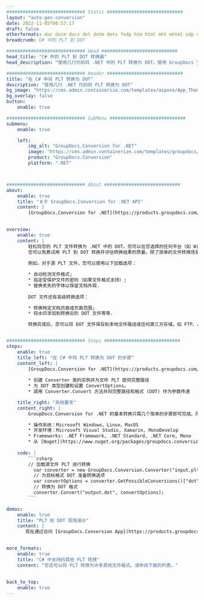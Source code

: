 ```yaml
---
############################# Static ############################
layout: "auto-gen-conversion"
date: 2022-11-05T06:57:17
draft: false
otherformats: doc docm docx dot dotm dotx fodp htm html mht mhtml odp odt otp pot potm potx pps ppsm ppsx ppt pptm pptx rtf
breadcrumb: C# 中的 PLT 到 DOT

############################# Head ############################
head_title: "C# 中的 PLT 到 DOT 转换器"
head_description: "使用几行代码将 .NET 中的 PLT 转换为 DOT。使用 GroupDocs 文档转换 API 转换 160 多种文件格式。"

############################# Header ############################
title: "在 C# 中将 PLT 转换为 DOT"
description: "使用几行 .NET 代码将 PLT 转换为 DOT"
bg_image: "https://cms.admin.containerize.com/templates/aspose/App_Themes/V3/images/bg/header1.png"
bg_overlay: false
button:
    enable: true

############################# SubMenu ############################
submenu:
    enable: true

    left:
        img_alt: "GroupDocs.Conversion for .NET"
        image: "https://cms.admin.containerize.com/templates/groupdocs/images/product-logos/90x90-noborder/groupdocs-conversion-net.png"
        product: "GroupDocs.Conversion"
        platform: ".NET"



############################# About ############################
about:
    enable: true
    title: "关于 GroupDocs.Conversion for .NET API"
    content: |
        [GroupDocs.Conversion for .NET](https://products.groupdocs.com/conversion/net/)可用于转换Microsoft Word、Excel、PowerPoint、PDF、Visio等格式。 GroupDocs.Conversion 是一个独立的 API，适用于需要高性能的后端和内部系统。它不依赖于任何软件，例如 Microsoft 或 Open Office。
    

overview:
    enable: true
    content: |
        轻松将您的 PLT 文件转换为 .NET 中的 DOT。您可以在您选择的任何平台（如 Windows、Linux、macOS）中仅使用几行 C# 代码行。
        您可以免费试用 PLT 到 DOT 转换并评估转换结果的质量。除了简单的文件转换场景，您还可以尝试更高级的选项来加载源 PLT 文件和保存输出 DOT 结果。 
        
        例如，对于源 PLT 文件，您可以使用以下加载选项：

        * 自动检测文件格式;
        * 指定受保护文件的密码（如果文件格式支持）;
        * 替换丢失的字体以保留文档外观.
        
        DOT 文件还有高级转换选项：

        * 转换特定文档页面或页面范围;
        * 将水印添加到转换后的 DOT 文件等等.

        转换完成后，您可以将 DOT 文件保存到本地文件路径或任何第三方存储，如 FTP、Amazon S3、Google Drive、Dropbox 等。请注意 - 将 PLT 转换为 DOT 无需安装任何额外的软件 - 如 MS Office、Open Office、Adobe Acrobat Reader 等。


############################# Steps ############################
steps:
    enable: true
    title_left: "在 C# 中将 PLT 转换为 DOT 的步骤"
    content_left: |
        [GroupDocs.Conversion for .NET](https://products.groupdocs.com/conversion/net/) 使开发人员只需几行代码即可轻松地将 PLT 文件转换为 DOT。
        
        * 创建 Converter 类的实例并为文件 PLT 提供完整路径
        * 为 DOT 类型创建和设置 ConvertOptions。
        * 调用 Converter.Convert 方法并将完整路径和格式 (DOT) 作为参数传递

    title_right: "系统要求"
    content_right: |
        GroupDocs.Conversion for .NET 的基本转换只需几个简单的步骤即可完成。所有主要平台和操作系统都支持我们的 API。在执行以下代码之前，请确保您的系统上安装了以下先决条件。

        * 操作系统：Microsoft Windows、Linux、MacOS
        * 开发环境：Microsoft Visual Studio, Xamarin, MonoDevelop
        * Frameworks: .NET Framework, .NET Standard, .NET Core, Mono
        * 从 [Nuget](https://www.nuget.org/packages/groupdocs.conversion) 获取最新的 GroupDocs.Conversion for .NET
         
    code: |
        ```csharp    
        // 加载源文件 PLT 进行转换
          var converter = new GroupDocs.Conversion.Converter("input.plt");
          // 为目标格式 DOT 准备转换选项
          var convertOptions = converter.GetPossibleConversions()["dot"].ConvertOptions;
          // 转换为 DOT 格式
          converter.Convert("output.dot", convertOptions);
        ```

demos:
    enable: true
    title: "PLT 到 DOT 现场演示"
    content: |
       现在通过访问 [GroupDocs.Conversion App](https://products.groupdocs.app/conversion/family) 网站将 PLT 转换为 DOT。在线演示具有以下优点
          

more_formats:
    enable: true
    title: "C# 中支持的其他 PLT 转换"
    content: "您还可以将 PLT 转换为许多其他文件格式。请参阅下面的列表。"
       
       
back_to_top:
    enable: true
---
```

